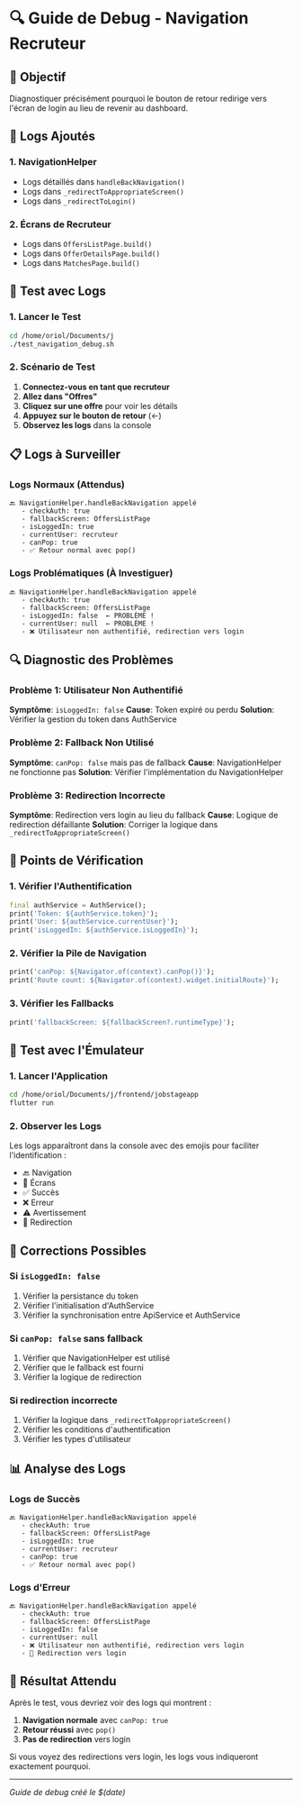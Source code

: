 # 🔍 Guide de Debug - Navigation Recruteur

## 🎯 Objectif

Diagnostiquer précisément pourquoi le bouton de retour redirige vers l'écran de login au lieu de revenir au dashboard.

## 🔧 Logs Ajoutés

### 1. NavigationHelper
- Logs détaillés dans `handleBackNavigation()`
- Logs dans `_redirectToAppropriateScreen()`
- Logs dans `_redirectToLogin()`

### 2. Écrans de Recruteur
- Logs dans `OffersListPage.build()`
- Logs dans `OfferDetailsPage.build()`
- Logs dans `MatchesPage.build()`

## 🧪 Test avec Logs

### 1. Lancer le Test
```bash
cd /home/oriol/Documents/j
./test_navigation_debug.sh
```

### 2. Scénario de Test
1. **Connectez-vous en tant que recruteur**
2. **Allez dans "Offres"**
3. **Cliquez sur une offre** pour voir les détails
4. **Appuyez sur le bouton de retour** (←)
5. **Observez les logs** dans la console

## 📋 Logs à Surveiller

### Logs Normaux (Attendus)
```
🔙 NavigationHelper.handleBackNavigation appelé
   - checkAuth: true
   - fallbackScreen: OffersListPage
   - isLoggedIn: true
   - currentUser: recruteur
   - canPop: true
   - ✅ Retour normal avec pop()
```

### Logs Problématiques (À Investiguer)
```
🔙 NavigationHelper.handleBackNavigation appelé
   - checkAuth: true
   - fallbackScreen: OffersListPage
   - isLoggedIn: false  ← PROBLÈME !
   - currentUser: null  ← PROBLÈME !
   - ❌ Utilisateur non authentifié, redirection vers login
```

## 🔍 Diagnostic des Problèmes

### Problème 1: Utilisateur Non Authentifié
**Symptôme**: `isLoggedIn: false`
**Cause**: Token expiré ou perdu
**Solution**: Vérifier la gestion du token dans AuthService

### Problème 2: Fallback Non Utilisé
**Symptôme**: `canPop: false` mais pas de fallback
**Cause**: NavigationHelper ne fonctionne pas
**Solution**: Vérifier l'implémentation du NavigationHelper

### Problème 3: Redirection Incorrecte
**Symptôme**: Redirection vers login au lieu du fallback
**Cause**: Logique de redirection défaillante
**Solution**: Corriger la logique dans `_redirectToAppropriateScreen()`

## 🚨 Points de Vérification

### 1. Vérifier l'Authentification
```dart
final authService = AuthService();
print('Token: ${authService.token}');
print('User: ${authService.currentUser}');
print('isLoggedIn: ${authService.isLoggedIn}');
```

### 2. Vérifier la Pile de Navigation
```dart
print('canPop: ${Navigator.of(context).canPop()}');
print('Route count: ${Navigator.of(context).widget.initialRoute}');
```

### 3. Vérifier les Fallbacks
```dart
print('fallbackScreen: ${fallbackScreen?.runtimeType}');
```

## 📱 Test avec l'Émulateur

### 1. Lancer l'Application
```bash
cd /home/oriol/Documents/j/frontend/jobstageapp
flutter run
```

### 2. Observer les Logs
Les logs apparaîtront dans la console avec des emojis pour faciliter l'identification :
- 🔙 Navigation
- 📱 Écrans
- ✅ Succès
- ❌ Erreur
- ⚠️ Avertissement
- 🔄 Redirection

## 🔧 Corrections Possibles

### Si `isLoggedIn: false`
1. Vérifier la persistance du token
2. Vérifier l'initialisation d'AuthService
3. Vérifier la synchronisation entre ApiService et AuthService

### Si `canPop: false` sans fallback
1. Vérifier que NavigationHelper est utilisé
2. Vérifier que le fallback est fourni
3. Vérifier la logique de redirection

### Si redirection incorrecte
1. Vérifier la logique dans `_redirectToAppropriateScreen()`
2. Vérifier les conditions d'authentification
3. Vérifier les types d'utilisateur

## 📊 Analyse des Logs

### Logs de Succès
```
🔙 NavigationHelper.handleBackNavigation appelé
   - checkAuth: true
   - fallbackScreen: OffersListPage
   - isLoggedIn: true
   - currentUser: recruteur
   - canPop: true
   - ✅ Retour normal avec pop()
```

### Logs d'Erreur
```
🔙 NavigationHelper.handleBackNavigation appelé
   - checkAuth: true
   - fallbackScreen: OffersListPage
   - isLoggedIn: false
   - currentUser: null
   - ❌ Utilisateur non authentifié, redirection vers login
   - 🔄 Redirection vers login
```

## 🎯 Résultat Attendu

Après le test, vous devriez voir des logs qui montrent :
1. **Navigation normale** avec `canPop: true`
2. **Retour réussi** avec `pop()`
3. **Pas de redirection** vers login

Si vous voyez des redirections vers login, les logs vous indiqueront exactement pourquoi.

---
*Guide de debug créé le $(date)*
